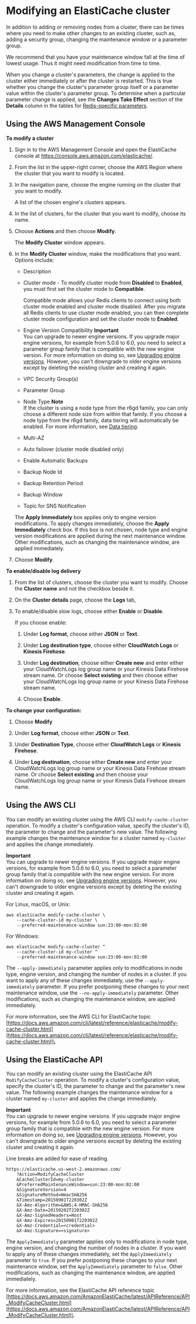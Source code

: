 # Modifying an ElastiCache cluster<a name="Clusters.Modify"></a>

In addition to adding or removing nodes from a cluster, there can be times where you need to make other changes to an existing cluster, such as, adding a security group, changing the maintenance window or a parameter group\.

We recommend that you have your maintenance window fall at the time of lowest usage\. Thus it might need modification from time to time\.

When you change a cluster's parameters, the change is applied to the cluster either immediately or after the cluster is restarted\. This is true whether you change the cluster's parameter group itself or a parameter value within the cluster's parameter group\. To determine when a particular parameter change is applied, see the **Changes Take Effect** section of the **Details** column in the tables for [Redis\-specific parameters](ParameterGroups.Redis.md)\. 

## Using the AWS Management Console<a name="Clusters.Modify.CON"></a>

**To modify a cluster**

1. Sign in to the AWS Management Console and open the ElastiCache console at [ https://console\.aws\.amazon\.com/elasticache/](https://console.aws.amazon.com/elasticache/)\.

1. From the list in the upper\-right corner, choose the AWS Region where the cluster that you want to modify is located\.

1. In the navigation pane, choose the engine running on the cluster that you want to modify\.

   A list of the chosen engine's clusters appears\.

1. In the list of clusters, for the cluster that you want to modify, choose its name\. 

1. Choose **Actions** and then choose **Modify**\. 

   The **Modify Cluster** window appears\.

1. In the **Modify Cluster** window, make the modifications that you want\. Options include:
   + Description
   + Cluster mode \- To modify cluster mode from **Disabled** to **Enabled**, you must first set the cluster mode to **Compatible**\.

     Compatible mode allows your Redis clients to connect using both cluster mode enabled and cluster mode disabled\. After you migrate all Redis clients to use cluster mode enabled, you can then complete cluster mode configuration and set the cluster mode to **Enabled**\.
   + Engine Version Compatibility
**Important**  
You can upgrade to newer engine versions\. If you upgrade major engine versions, for example from 5\.0\.6 to 6\.0, you need to select a parameter group family that is compatible with the new engine version\. For more information on doing so, see [Upgrading engine versions](VersionManagement.md)\. However, you can't downgrade to older engine versions except by deleting the existing cluster and creating it again\.
   + VPC Security Group\(s\)
   + Parameter Group
   + Node Type
**Note**  
If the cluster is using a node type from the r6gd family, you can only choose a different node size from within that family\. If you choose a node type from the r6gd family, data tiering will automatically be enabled\. For more information, see [Data tiering](https://docs.aws.amazon.com/AmazonElastiCache/latest/red-ug/data-tiering.html)\.
   + Multi\-AZ
   + Auto failover \(cluster mode disabled only\)
   + Enable Automatic Backups
   + Backup Node Id
   + Backup Retention Period
   + Backup Window
   + Topic for SNS Notification

   The **Apply Immediately** box applies only to engine version modifications\. To apply changes immediately, choose the **Apply Immediately** check box\. If this box is not chosen, node type and engine version modifications are applied during the next maintenance window\. Other modifications, such as changing the maintenance window, are applied immediately\.

1. Choose **Modify**\.

**To enable/disable log delivery**

1. From the list of clusters, choose the cluster you want to modify\. Choose the **Cluster name** and not the checkbox beside it\.

1. On the **Cluster details** page, choose the **Logs** tab,

1. To enable/disable slow logs, choose either **Enable** or **Disable**\.

   If you choose enable:

   1. Under **Log format**, choose either **JSON** or **Text**\.

   1. Under **Log destination type**, choose either **CloudWatch Logs** or **Kinesis Firehose**\.

   1. Under **Log destination**, choose either **Create new** and enter either your CloudWatchLogs log group name or your Kinesis Data Firehose stream name\. Or choose **Select existing** and then choose either your CloudWatchLogs log group name or your Kinesis Data Firehose stream name\.

   1. Choose **Enable**\.

**To change your configuration:**

1. Choose **Modify**

1. Under **Log format**, choose either **JSON** or **Text**\.

1. Under **Destination Type**, choose either **CloudWatch Logs** or **Kinesis Firehose**\.

1. Under **Log destination**, choose either **Create new** and enter your CloudWatchLogs log group name or your Kinesis Data Firehose stream name\. Or choose **Select existing** and then choose your CloudWatchLogs log group name or your Kinesis Data Firehose stream name\.

## Using the AWS CLI<a name="Clusters.Modify.CLI"></a>

You can modify an existing cluster using the AWS CLI `modify-cache-cluster` operation\. To modify a cluster's configuration value, specify the cluster's ID, the parameter to change and the parameter's new value\. The following example changes the maintenance window for a cluster named `my-cluster` and applies the change immediately\.

**Important**  
You can upgrade to newer engine versions\. If you upgrade major engine versions, for example from 5\.0\.6 to 6\.0, you need to select a parameter group family that is compatible with the new engine version\. For more information on doing so, see [Upgrading engine versions](VersionManagement.md)\. However, you can't downgrade to older engine versions except by deleting the existing cluster and creating it again\.

For Linux, macOS, or Unix:

```
aws elasticache modify-cache-cluster \
    --cache-cluster-id my-cluster \
    --preferred-maintenance-window sun:23:00-mon:02:00
```

For Windows:

```
aws elasticache modify-cache-cluster ^
    --cache-cluster-id my-cluster ^
    --preferred-maintenance-window sun:23:00-mon:02:00
```

The `--apply-immediately` parameter applies only to modifications in node type, engine version, and changing the number of nodes in a cluster\. If you want to apply any of these changes immediately, use the `--apply-immediately` parameter\. If you prefer postponing these changes to your next maintenance window, use the `--no-apply-immediately` parameter\. Other modifications, such as changing the maintenance window, are applied immediately\.

For more information, see the AWS CLI for ElastiCache topic [https://docs.aws.amazon.com/cli/latest/reference/elasticache/modify-cache-cluster.html](https://docs.aws.amazon.com/cli/latest/reference/elasticache/modify-cache-cluster.html)\.

## Using the ElastiCache API<a name="Clusters.Modify.API"></a>

You can modify an existing cluster using the ElastiCache API `ModifyCacheCluster` operation\. To modify a cluster's configuration value, specify the cluster's ID, the parameter to change and the parameter's new value\. The following example changes the maintenance window for a cluster named `my-cluster` and applies the change immediately\.

**Important**  
You can upgrade to newer engine versions\. If you upgrade major engine versions, for example from 5\.0\.6 to 6\.0, you need to select a parameter group family that is compatible with the new engine version\. For more information on doing so, see [Upgrading engine versions](VersionManagement.md)\. However, you can't downgrade to older engine versions except by deleting the existing cluster and creating it again\.

Line breaks are added for ease of reading\.

```
https://elasticache.us-west-2.amazonaws.com/
    ?Action=ModifyCacheCluster
    &CacheClusterId=my-cluster
    &PreferredMaintenanceWindow=sun:23:00-mon:02:00
    &SignatureVersion=4
    &SignatureMethod=HmacSHA256
    &Timestamp=20150901T220302Z
    &X-Amz-Algorithm=&AWS;4-HMAC-SHA256
    &X-Amz-Date=20150202T220302Z
    &X-Amz-SignedHeaders=Host
    &X-Amz-Expires=20150901T220302Z
    &X-Amz-Credential=<credential>
    &X-Amz-Signature=<signature>
```

The `ApplyImmediately` parameter applies only to modifications in node type, engine version, and changing the number of nodes in a cluster\. If you want to apply any of these changes immediately, set the `ApplyImmediately` parameter to `true`\. If you prefer postponing these changes to your next maintenance window, set the `ApplyImmediately` parameter to `false`\. Other modifications, such as changing the maintenance window, are applied immediately\.

For more information, see the ElastiCache API reference topic [https://docs.aws.amazon.com/AmazonElastiCache/latest/APIReference/API_ModifyCacheCluster.html](https://docs.aws.amazon.com/AmazonElastiCache/latest/APIReference/API_ModifyCacheCluster.html)\.